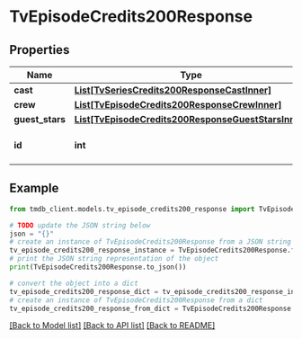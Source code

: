 # TvEpisodeCredits200Response


## Properties

Name | Type | Description | Notes
------------ | ------------- | ------------- | -------------
**cast** | [**List[TvSeriesCredits200ResponseCastInner]**](TvSeriesCredits200ResponseCastInner.md) |  | [optional] 
**crew** | [**List[TvEpisodeCredits200ResponseCrewInner]**](TvEpisodeCredits200ResponseCrewInner.md) |  | [optional] 
**guest_stars** | [**List[TvEpisodeCredits200ResponseGuestStarsInner]**](TvEpisodeCredits200ResponseGuestStarsInner.md) |  | [optional] 
**id** | **int** |  | [optional] [default to 0]

## Example

```python
from tmdb_client.models.tv_episode_credits200_response import TvEpisodeCredits200Response

# TODO update the JSON string below
json = "{}"
# create an instance of TvEpisodeCredits200Response from a JSON string
tv_episode_credits200_response_instance = TvEpisodeCredits200Response.from_json(json)
# print the JSON string representation of the object
print(TvEpisodeCredits200Response.to_json())

# convert the object into a dict
tv_episode_credits200_response_dict = tv_episode_credits200_response_instance.to_dict()
# create an instance of TvEpisodeCredits200Response from a dict
tv_episode_credits200_response_from_dict = TvEpisodeCredits200Response.from_dict(tv_episode_credits200_response_dict)
```
[[Back to Model list]](../README.md#documentation-for-models) [[Back to API list]](../README.md#documentation-for-api-endpoints) [[Back to README]](../README.md)


